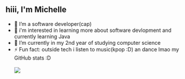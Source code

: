 ## hiii, I'm Michelle


- 🔭 I’m a software developer(cap)
- 🌱 i'm interested in learning more about software devlopment and currently learning Java
- 👯 I’m currently in my 2nd year of studying computer science
- ⚡ Fun fact: outside tech i listen to music(kpop :D) an dance lmao
my GitHub stats :D
<br><br>
![](https://github-readme-stats.vercel.app/api?username=michy0902&show_icons=true&theme=merko)
<br>

